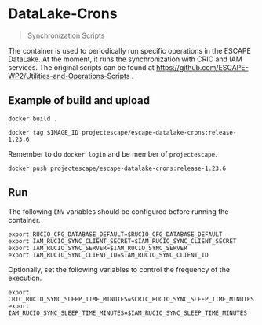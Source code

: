 # DataLake-Crons
> Synchronization Scripts

The container is used to periodically run specific operations in the ESCAPE DataLake.
At the moment, it runs the synchronization with CRIC and IAM services.
The original scripts can be found at https://github.com/ESCAPE-WP2/Utilities-and-Operations-Scripts .

## Example of build and upload

    docker build .

    docker tag $IMAGE_ID projectescape/escape-datalake-crons:release-1.23.6

Remember to do `docker login` and be member of `projectescape`.

    docker push projectescape/escape-datalake-crons:release-1.23.6

## Run

The following `ENV` variables should be configured before running the container.

    export RUCIO_CFG_DATABASE_DEFAULT=$RUCIO_CFG_DATABASE_DEFAULT
    export IAM_RUCIO_SYNC_CLIENT_SECRET=$IAM_RUCIO_SYNC_CLIENT_SECRET
    export IAM_RUCIO_SYNC_SERVER=$IAM_RUCIO_SYNC_SERVER
    export IAM_RUCIO_SYNC_CLIENT_ID=$IAM_RUCIO_SYNC_CLIENT_ID

Optionally, set the following variables to control the frequency of the execution.
    
    export CRIC_RUCIO_SYNC_SLEEP_TIME_MINUTES=$CRIC_RUCIO_SYNC_SLEEP_TIME_MINUTES
    export IAM_RUCIO_SYNC_SLEEP_TIME_MINUTES=$IAM_RUCIO_SYNC_SLEEP_TIME_MINUTES